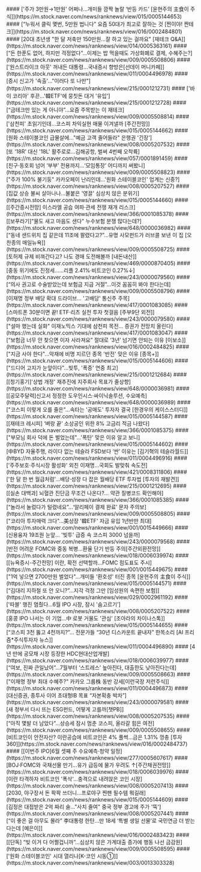 <head><meta charset="utf-8"><title>Vers : 20250615_1000 </title></head>
#### ['주가 3만원→1만원' 어쩌나…개미들 깜짝 놀랄 ‘반등 카드’ [윤현주의 主食이 주식]](https://m.stock.naver.com/news/ranknews/view/015/0005144653)
#### [“누워서 클릭 몇번, 5만원 법니다” 요즘 50대가 최고로 잘하는 것 [찐이야! 짠테크]](https://m.stock.naver.com/news/ranknews/view/016/0002484801)
#### [20대 초년생 "한 달 저축만 150만원...잘 하고 있는 걸까요" [재테크 Q&A]](https://m.stock.naver.com/news/ranknews/view/014/0005363161)
#### [“돈 한푼도 없어, 하지만 걱정없다”…이제는 밥 먹을때도 가상화폐로 결제, 수혜주는?](https://m.stock.naver.com/news/ranknews/view/009/0005508806)
#### ['원스트라이크 아웃' 꺼내든 대통령…국내증시 향방은[선데이 머니카페]](https://m.stock.naver.com/news/ranknews/view/011/0004496978)
#### [증시 신고가 '속출'…"이러다 또 나만"](https://m.stock.naver.com/news/ranknews/view/215/0001212731)
#### ['바이 코리아' 후끈…'韓ETF'에 뭉칫돈 대거 '유입'](https://m.stock.naver.com/news/ranknews/view/215/0001212728)
#### [“금테크만 있는 게 아니야”…요즘 주목받는  이 재테크](https://m.stock.naver.com/news/ranknews/view/009/0005508814)
#### ['삼천피' 초읽기인데…코스피 차익실현 매물 이겨낼까 [주간전망]](https://m.stock.naver.com/news/ranknews/view/015/0005144662)
#### [원화 스테이블코인 급물살에…"예금 고객 줄어들라" 은행권 '긴장'](https://m.stock.naver.com/news/ranknews/view/008/0005207532)
#### [또 '18R' 대신 '18L' 활주로로…김해공항, 벌써 4번째 오착륙](https://m.stock.naver.com/news/ranknews/view/057/0001891459)
#### [친구·동호회 넘어 ‘부부’ 전용까지…‘모임통장’ 어디까지 써봤니](https://m.stock.naver.com/news/ranknews/view/009/0005508823)
#### ["주가 100% 불기둥" 카카오페이 난리인데…'원화 스테이블코인' 업계는 신중?](https://m.stock.naver.com/news/ranknews/view/008/0005207527)
#### [집값 상승 불씨 살아나나…불붙은 '영끌' 심상치 않은 분위기](https://m.stock.naver.com/news/ranknews/view/015/0005144660)
#### [[주간증시전망] 이스라엘 공습 여파·관세 전쟁 재개 리스크](https://m.stock.naver.com/news/ranknews/view/366/0001085378)
#### [[보푸라기]"물도 새고 마음도 샌다" 누수보험 분쟁 많다는데?](https://m.stock.naver.com/news/ranknews/view/648/0000036982)
#### [“동네 샌드위치 집 같은데 11조에 팔렸다고?”...유명 사모펀드가 러브콜 보낸 이 집 [오찬종의 매일뉴욕]](https://m.stock.naver.com/news/ranknews/view/009/0005508725)
#### [토허제 규제 비껴간다고? 나도 경매 도전해볼까&#160;[내돈내산]](https://m.stock.naver.com/news/ranknews/view/469/0000870405)
#### [중동 위기에도 진정세……리플 2.41%&#8231;비트코인 0.27%↓](https://m.stock.naver.com/news/ranknews/view/243/0000079560)
#### [“의사 권고로 수술받았는데 보험금 지급 거절”…이것 꼼꼼히 봐야 한다는데](https://m.stock.naver.com/news/ranknews/view/009/0005508796)
#### [이재명 정부 배당 확대 드라이브… '고배당' 통신주 주목](https://m.stock.naver.com/news/ranknews/view/417/0001083085)
#### [스마트폰 30분이면 끝! ETF·리츠 실전 투자 첫걸음 [주부9단 외전]](https://m.stock.naver.com/news/ranknews/view/243/0000079580)
#### ["설마 했는데 실화" 이재노믹스 기대에 삼천피 목전… 증권가 전망치 올린다](https://m.stock.naver.com/news/ranknews/view/417/0001083047)
#### [“보험금 너무 안 찾으면 이자 사라져요” 절대로 ‘3년’ 넘기면 안되는 이유 [이보소]](https://m.stock.naver.com/news/ranknews/view/016/0002484825)
#### ["지금 사야 한다"…악재에 비명 지르던 종목 '반전' 맞은 이유 [종목+]](https://m.stock.naver.com/news/ranknews/view/015/0005144606)
#### ["드디어 고지가 눈앞이다"…빚투, '폭증' 연중 최고](https://m.stock.naver.com/news/ranknews/view/215/0001212684)
#### [[청기홍기]'상법 개정' 재추진에 지주회사 목표가 줄상향](https://m.stock.naver.com/news/ranknews/view/648/0000036981)
#### [[공모주달력]신고서 정정한 도우인시스·싸이닉솔루션, 수요예측](https://m.stock.naver.com/news/ranknews/view/648/0000036989)
#### ["코스피 이렇게 오를 줄은"…속타는 '공매도' 투자자 결국 [한경우의 케이스스터디]](https://m.stock.naver.com/news/ranknews/view/015/0005144587)
#### [[재테크 레시피] ‘벼랑 끝’ 소상공인 위한 8% 고금리 적금 나왔다](https://m.stock.naver.com/news/ranknews/view/366/0001085375)
#### ["부모님 회사 덕에 돈 벌었는데"…'폭탄' 맞은 이유 알고 보니](https://m.stock.naver.com/news/ranknews/view/015/0005144602)
#### [中BYD 자율주행, 라이다 없는 테슬라 FSD보다 ‘싼’ 이유는 [김기혁의 테슬라월드]](https://m.stock.naver.com/news/ranknews/view/011/0004496916)
#### ['주주보호·주식시장 활성화' 외친 이재명…국회도 발맞춰 속도전](https://m.stock.naver.com/news/ranknews/view/421/0008311806)
#### ['한 달 한 번 월급처럼'…배당·성장 다 잡은 월배당 ETF 투자법 [투자의 재발견]](https://m.stock.naver.com/news/ranknews/view/215/0001212695)
#### [[실손 대백과] 뇌혈관 진단금 무조건 나온다?… 약관 질병코드 확인해야](https://m.stock.naver.com/news/ranknews/view/366/0001085385)
#### [“놀라서 눌렀다가 털렸네요”…‘알리페이 결제 완료’ 문자 주의보](https://m.stock.naver.com/news/ranknews/view/009/0005508805)
#### ["코리아 투자매력 크다"…美상장 '韓ETF' 자금 유입 1년반만 최대](https://m.stock.naver.com/news/ranknews/view/001/0015449666)
#### [신용융자 19조원 눈앞… '빚투' 급증 속 코스피 3000 넘을까](https://m.stock.naver.com/news/ranknews/view/243/0000079568)
#### [반전 어려운 FOMC와 중동 복병…환율 단기 반등 주의[주간외환전망]](https://m.stock.naver.com/news/ranknews/view/018/0006039974)
#### [[뉴욕증시-주간전망] 이란, 확전 선택할까…FOMC 점도표도 주시](https://m.stock.naver.com/news/ranknews/view/001/0015449675)
#### ["1억 넣으면 2700만원 벌었다"…개미들 '환호성' 터진 종목 [윤현주의 主食이 주식]](https://m.stock.naver.com/news/ranknews/view/015/0005144571)
#### [“김대리 지하철 또 안 오니?”…지각 걱정 그만 [임성원의 속편한 보험]](https://m.stock.naver.com/news/ranknews/view/029/0002961192)
#### ['따블' 행진 멈췄다…6월 IPO 시장, 잠시 '숨고르기'](https://m.stock.naver.com/news/ranknews/view/008/0005207522)
#### [홍콩 IPO 나서는 이 기업…中 로봇 거물도 '관심' [조아라의 차이나스톡]](https://m.stock.naver.com/news/ranknews/view/015/0005144655)
#### [“코스피 3천 뚫고 4천까지?”… 전문가들 “30년 디스카운트 끝내자” 한목소리 [AI 프리즘*주식투자자 뉴스]](https://m.stock.naver.com/news/ranknews/view/011/0004496890)
#### [4년 만에 공모채 시장 등장한 HDC현대산업개발](https://m.stock.naver.com/news/ranknews/view/018/0006039977)
#### [“여보, 진짜 큰일났어”…7월부터 ‘스트레스’ 높아진다, 대출한도 낮아진다는데](https://m.stock.naver.com/news/ranknews/view/009/0005508663)
#### ["이재명 정부 최대 수혜주?" 카카오 그룹株 동반 강세[이런국장 저런주식]](https://m.stock.naver.com/news/ranknews/view/011/0004496873)
#### [대신증권, 종투사 이어 초대형IB 목표 “자본확충 박차”](https://m.stock.naver.com/news/ranknews/view/243/0000079581)
#### [새 정부서 다시 뜨는 ESG펀드, 어떻게 고를까[챗PB]](https://m.stock.naver.com/news/ranknews/view/008/0005207535)
#### [“아직 몇발 더 남았다”…상승세 잠시 멈춘 코스피, 올라갈 힘은 여전](https://m.stock.naver.com/news/ranknews/view/009/0005508655)
#### [비트코인이 안전자산? 이란공습에 비트코인은 4% 풀썩…금은 1.31% 껑충 [투자360]](https://m.stock.naver.com/news/ranknews/view/016/0002484737)
#### [[이번주 IPO]6월 셋째 주 수요예측·청약 일정](https://m.stock.naver.com/news/ranknews/view/277/0005607617)
#### [BOJ·FOMC와 국채선물 만기…유가 급등에 물가 우려도 ↑[주간채권전망]](https://m.stock.naver.com/news/ranknews/view/018/0006039976)
#### [이란 타격하자 비트코인 '폭삭'…충격으로 내려앉은 코인 시장](https://m.stock.naver.com/news/ranknews/view/008/0005207413)
#### [2030, 야구장서 돈 팍팍 쓰더니…프로야구 찐팬 필수템 뭐길래](https://m.stock.naver.com/news/ranknews/view/015/0005144609)
#### [김정은 대접받은 2억 짜리 술…"사치 줄여" 중국 정부 경고에 주가 '뚝'](https://m.stock.naver.com/news/ranknews/view/008/0005207441)
#### [“이 좋은 걸 아무도 몰라” 李대통령 한탄…만 18세 ‘특별 생일 선물’로 국민연금 더 받는다는데 [예은이]](https://m.stock.naver.com/news/ranknews/view/016/0002483423)
#### [[단독] “빚 이거 다 어쩔겁니까”…심상치 않은 가계대출 증가에 행동 나선 금감원](https://m.stock.naver.com/news/ranknews/view/009/0005508595)
#### ['원화 스테이블코인' 시대 열리나[K-코인 시동①]](https://m.stock.naver.com/news/ranknews/view/003/0013303328)
